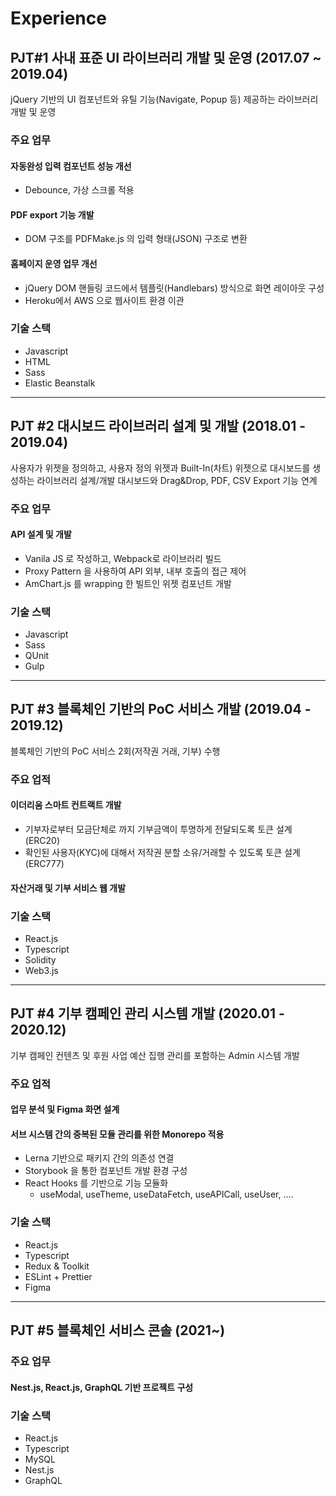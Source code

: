 # Experience

## PJT#1 사내 표준 UI 라이브러리 개발 및 운영 (2017.07 ~ 2019.04)
jQuery 기반의 UI 컴포넌트와 유틸 기능(Navigate, Popup 등) 제공하는 라이브러리 개발 및 운영

### 주요 업무

#### **자동완성 입력 컴포넌트 성능 개선**
- Debounce, 가상 스크롤 적용

#### **PDF export 기능 개발**
- DOM 구조를 PDFMake.js 의 입력 형태(JSON) 구조로 변환

#### **홈페이지 운영 업무 개선**
- jQuery DOM 핸들링 코드에서 템플릿(Handlebars) 방식으로 화면 레이아웃 구성
- Heroku에서 AWS 으로 웹사이트 환경 이관

### 기술 스택

- Javascript
- HTML
- Sass
- Elastic Beanstalk

---

## PJT #2 대시보드 라이브러리 설계 및 개발 (2018.01 - 2019.04)
사용자가 위젯을 정의하고, 사용자 정의 위젯과 Built-In(차트) 위젯으로 대시보드를 생성하는 라이브러리 설계/개발
대시보드와 Drag&Drop, PDF, CSV Export 기능 연계

### 주요 업무

#### **API 설계 및 개발**
- Vanila JS 로 작성하고, Webpack로 라이브러리 빌드
- Proxy Pattern 을 사용하여 API 외부, 내부 호출의 접근 제어
- AmChart.js 를 wrapping 한 빌트인 위젯 컴포넌트 개발

### 기술 스택
- Javascript
- Sass
- QUnit
- Gulp

---

## PJT #3 블록체인 기반의 PoC 서비스 개발 (2019.04 - 2019.12)

블록체인 기반의 PoC 서비스 2회(저작권 거래, 기부) 수행

### 주요 업적

#### **이더리움 스마트 컨트랙트 개발**
- 기부자로부터 모금단체로 까지 기부금액이 투명하게 전달되도록 토큰 설계 (ERC20)
- 확인된 사용자(KYC)에 대해서 저작권 분할 소유/거래할 수 있도록 토큰 설계 (ERC777)

#### **자산거래 및 기부 서비스 웹 개발**

### 기술 스택
- React.js
- Typescript
- Solidity
- Web3.js

---

## PJT #4 기부 캠페인 관리 시스템 개발 (2020.01 - 2020.12)

기부 캠페인 컨텐츠 및 후원 사업 예산 집행 관리를 포함하는 Admin 시스템 개발

### 주요 업적

#### **업무 분석 및 Figma 화면 설계**

#### 서브 시스템 간의 중복된 모듈 관리를 위한 **Monorepo 적용**
- Lerna 기반으로 패키지 간의 의존성 연결
- Storybook 을 통한 컴포넌트 개발 환경 구성
- React Hooks 를 기반으로 기능 모듈화
  - useModal, useTheme, useDataFetch, useAPICall, useUser, ....

### 기술 스택
- React.js
- Typescript
- Redux & Toolkit
- ESLint + Prettier
- Figma

---

## PJT #5 블록체인 서비스 콘솔 (2021~)

### 주요 업무

#### **Nest.js, React.js, GraphQL 기반 프로젝트 구성**

### 기술 스택
- React.js
- Typescript
- MySQL
- Nest.js
- GraphQL
